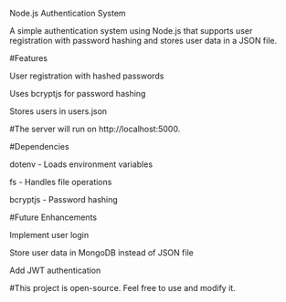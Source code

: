Node.js Authentication System

A simple authentication system using Node.js that supports user registration with password hashing and stores user data in a JSON file.

#Features

User registration with hashed passwords

Uses bcryptjs for password hashing

Stores users in users.json

#The server will run on http://localhost:5000.

#Dependencies

dotenv - Loads environment variables

fs - Handles file operations

bcryptjs - Password hashing

#Future Enhancements

Implement user login

Store user data in MongoDB instead of JSON file

Add JWT authentication

#This project is open-source. Feel free to use and modify it.


